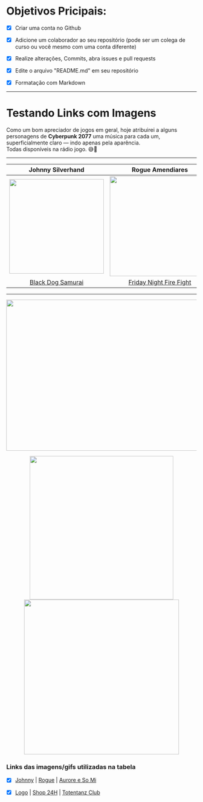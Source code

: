 # Objetivos Pricipais:
- [x] Criar uma conta no Github

- [x] Adicione um colaborador ao seu repositório (pode ser um colega de curso ou você mesmo com uma conta diferente)

- [x] Realize alterações, Commits, abra issues e pull requests

- [x] Edite o arquivo "README.md" em seu repositório

- [x] Formatação com Markdown

-------------

# Testando Links com Imagens
Como um bom apreciador de jogos em geral, hoje atribuirei a alguns personagens de **Cyberpunk 2077** uma música para cada um, superficialmente claro — indo apenas pela aparência.<br /> Todas disponíveis na rádio jogo. 😅👀

----
| Johnny Silverhand | Rogue Amendiares |  Aurore Cassel | Song So Mi |
| :-----------------: | :----------------: | :---------------: | :-----------: |
| <img src="https://app.kits.ai/_next/image?url=https%3A%2F%2Fd2sfqo51tiwost.cloudfront.net%2Fvoice-models%2Fimages%2Fw0AGxraPRu4gRGxMCw-9D.jpg&w=3840&q=75" width="250"> | <img src="https://i.pinimg.com/originals/b0/2e/47/b02e47d16436aff7ca3c7ee5f6cd7a6a.jpg" width="265">|<img src= "https://pbs.twimg.com/media/F964nHmb0AAWLEZ?format=jpg&name=4096x4096" width= "200"> | <img src= "https://pbs.twimg.com/media/F8b3eBYboAAT9Ae?format=jpg&name=4096x4096" width="200"> 
|[Black Dog Samurai](https://music.youtube.com/watch?v=kmt8WmTenVE) |[Friday Night Fire Fight](https://music.youtube.com/watch?v=2kgJy0kZGvE&list=OLAK5uy_l-QlBGP0y_UreQpmxE4NBnxfBgIeUphF4) |[On My Way To Hell](https://music.youtube.com/watch?v=DCbvbCbB0fE&list=OLAK5uy_k-yennWU9IJB_FfIXGR8XU6ilY7msBnK4) | [Major Crimes](https://music.youtube.com/watch?v=U6PSsSM1swQ&list=OLAK5uy_k-yennWU9IJB_FfIXGR8XU6ilY7msBnK4)

------------------------
<p align="center">
<img src="https://farm2.staticflickr.com/1721/41076890350_85a097fa23_o.gif" width="1000" height="400">
</p>
<p align="center">
<img src="https://github.com/iisrax/desafio-github-markdown/assets/167030006/713af63f-c228-4bbd-8ed4-99e1153326e5" width="380">
<img src="https://github.com/iisrax/desafio-github-markdown/assets/167030006/3e71161a-231d-4615-8940-968ffa5235c5" width="410">
</p>

### Links das imagens/gifs utilizadas na tabela

- [x] [Johnny](https://app.kits.ai/convert/shared/keanu-reeves) | [Rogue](https://www.pinterest.com.mx/pin/744149538434872495/) | [Aurore e So Mi](https://twitter.com/JB_Jawbreaker)


- [x] [Logo](https://blog.br.playstation.com/2018/06/19/e3-2018-primeiras-impressoes-de-cyberpunk-2077/) | [Shop 24H](https://mysticfirethorn.tumblr.com/post/730010457610600448/cyberpunk-2077-phantom-liberty) | [Totentanz Club](https://frey-jaa.tumblr.com/post/639868383982190592/lohse-cyberpunk-2077-totentanz-club)
